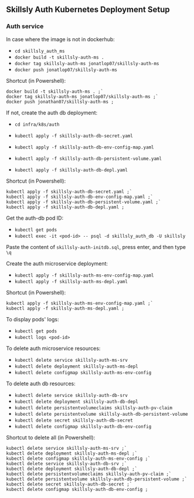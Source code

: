 ## Skillsly Auth Kubernetes Deployment Setup
### Auth service
In case where the image is not in dockerhub:
- `cd skillsly_auth_ms`
- `docker build -t skillsly-auth-ms .`
- `docker tag skillsly-auth-ms jonatlop07/skillsly-auth-ms`
- `docker push jonatlop07/skillsly-auth-ms`

Shortcut (in Powershell):

```
docker build -t skillsly-auth-ms . ;`
docker tag skillsly-auth-ms jonatlop07/skillsly-auth-ms ;`
docker push jonathan07/skillsly-auth-ms ;
```

If not, create the auth db deployment:
- `cd infra/k8s/auth`

- `kubectl apply -f skillsly-auth-db-secret.yaml`
- `kubectl apply -f skillsly-auth-db-env-config-map.yaml`
- `kubectl apply -f skillsly-auth-db-persistent-volume.yaml`
- `kubectl apply -f skillsly-auth-db-depl.yaml`

Shortcut (in Powershell):

```
kubectl apply -f skillsly-auth-db-secret.yaml ;`
kubectl apply -f skillsly-auth-db-env-config-map.yaml ;`
kubectl apply -f skillsly-auth-db-persistent-volume.yaml ;`
kubectl apply -f skillsly-auth-db-depl.yaml ;
```

Get the auth-db pod ID:

- `kubectl get pods`
- `kubectl exec -it <pod-id> -- psql -d skillsly_auth_db -U skillsly`

Paste the content of `skillsly-auth-initdb.sql`, press enter, and then type `\q`

Create the auth microservice deployment:

- `kubectl apply -f skillsly-auth-ms-env-config-map.yaml`
- `kubectl apply -f skillsly-auth-ms-depl.yaml`

Shortcut (in Powershell):

```
kubectl apply -f skillsly-auth-ms-env-config-map.yaml ;`
kubectl apply -f skillsly-auth-ms-depl.yaml ;
```

To display pods' logs:

- `kubectl get pods`
- `kubectl logs <pod-id>`

To delete auth microservice resources:

- `kubectl delete service skillsly-auth-ms-srv`
- `kubectl delete deployment skillsly-auth-ms-depl`
- `kubectl delete configmap skillsly-auth-ms-env-config`

To delete auth db resources:

- `kubectl delete service skillsly-auth-db-srv`
- `kubectl delete deployment skillsly-auth-db-depl`
- `kubectl delete persistentvolumeclaims skillsly-auth-pv-claim`
- `kubectl delete persistentvolume skillsly-auth-db-persistent-volume`
- `kubectl delete secret skillsly-auth-db-secret`
- `kubectl delete configmap skillsly-auth-db-env-config`

Shortcut to delete all (in Powershell):

```
kubectl delete service skillsly-auth-ms-srv ;`
kubectl delete deployment skillsly-auth-ms-depl ;`
kubectl delete configmap skillsly-auth-ms-env-config ;`
kubectl delete service skillsly-auth-db-srv ;`
kubectl delete deployment skillsly-auth-db-depl ;`
kubectl delete persistentvolumeclaims skillsly-auth-pv-claim ;`
kubectl delete persistentvolume skillsly-auth-db-persistent-volume ;`
kubectl delete secret skillsly-auth-db-secret ;`
kubectl delete configmap skillsly-auth-db-env-config ; 
```

